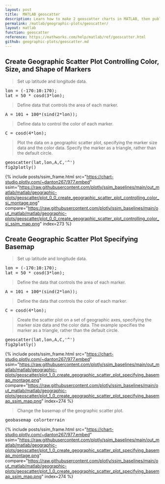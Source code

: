 ```yaml
---
layout: post
title:  MATLAB geoscatter
description: Learn how to make 2 geoscatter charts in MATLAB, then publish them to the Web with Plotly.
permalink: /matlab/geographic-plots/geoscatter/
layout: matlab
function: geoscatter
reference: https://mathworks.com/help/matlab/ref/geoscatter.html
github: geographic-plots/geoscatter.md
---
```


## Create Geographic Scatter Plot Controlling Color, Size, and Shape of Markers

> Set up latitude and longitude data. 

<pre class="mcode">lon = (-170:10:170);
lat = 50 * cosd(3*lon);</pre>
> Define data that controls the area of each marker. 

<pre class="mcode">A = 101 + 100*(sind(2*lon));</pre>
> Define data to control the color of each marker.

<pre class="mcode">C = cosd(4*lon);</pre>
> Plot the data on a geographic scatter plot, specifying the marker size data and the color data. Specify the marker as a triangle, rather than the default circle.

<pre class="mcode">geoscatter(lat,lon,A,C,'^')
fig2plotly()</pre>
{% include posts/ssim_frame.html 
  src="https://chart-studio.plotly.com/~danton267/977.embed" 
  ssim="https://raw.githubusercontent.com/plotly/ssim_baselines/main/out_matlab/matlab/geographic-plots/geoscatter/plot_0_0_create_geographic_scatter_plot_controlling_color_si_montage.png" 
  compare="https://raw.githubusercontent.com/plotly/ssim_baselines/main/out_matlab/matlab/geographic-plots/geoscatter/plot_0_0_create_geographic_scatter_plot_controlling_color_si_ssim_map.png" 
  index=273
%}



<!--------------------- EXAMPLE BREAK ------------------------->

## Create Geographic Scatter Plot Specifying Basemap

> Set up latitude and longitude data. 

<pre class="mcode">lon = (-170:10:170);
lat = 50 * cosd(3*lon);</pre>
> Define the data that controls the area of each marker. 

<pre class="mcode">A = 101 + 100*(sind(2*lon));</pre>
> Define the data that controls the color of each marker.

<pre class="mcode">C = cosd(4*lon);</pre>
> Create the scatter plot on a set of geographic axes, specifying the marker size data and the color data. The example specifies the marker as a triangle, rather than the default circle. 

<pre class="mcode">geoscatter(lat,lon,A,C,'^')
fig2plotly()</pre>
{% include posts/ssim_frame.html 
  src="https://chart-studio.plotly.com/~danton267/977.embed" 
  ssim="https://raw.githubusercontent.com/plotly/ssim_baselines/main/out_matlab/matlab/geographic-plots/geoscatter/plot_1_0_create_geographic_scatter_plot_specifying_basemap_montage.png" 
  compare="https://raw.githubusercontent.com/plotly/ssim_baselines/main/out_matlab/matlab/geographic-plots/geoscatter/plot_1_0_create_geographic_scatter_plot_specifying_basemap_ssim_map.png" 
  index=274
%}

> Change the basemap of the geographic scatter plot.

<pre class="mcode">geobasemap colorterrain</pre>
{% include posts/ssim_frame.html 
  src="https://chart-studio.plotly.com/~danton267/977.embed" 
  ssim="https://raw.githubusercontent.com/plotly/ssim_baselines/main/out_matlab/matlab/geographic-plots/geoscatter/plot_1_0_create_geographic_scatter_plot_specifying_basemap_montage.png" 
  compare="https://raw.githubusercontent.com/plotly/ssim_baselines/main/out_matlab/matlab/geographic-plots/geoscatter/plot_1_0_create_geographic_scatter_plot_specifying_basemap_ssim_map.png" 
  index=274
%}



<!--------------------- EXAMPLE BREAK ------------------------->

